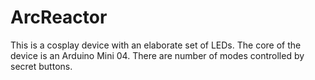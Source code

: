 # ArcReactor
This is a cosplay device with an elaborate set of LEDs.  The core of 
the device is an Arduino Mini 04. There are number of modes controlled 
by secret buttons.
